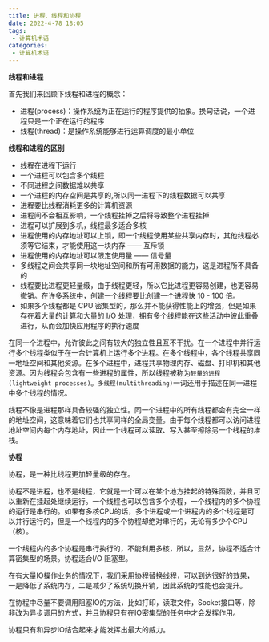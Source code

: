 ```yaml
---
title: 进程、线程和协程
date: 2022-4-78 18:05
tags:
 - 计算机术语
categories: 
 - 计算机术语
---
```


**线程和进程**

首先我们来回顾下线程和进程的概念：
* 进程(process)：操作系统为正在运行的程序提供的抽象。换句话说，一个进程只是一个正在运行的程序
* 线程(thread)：是操作系统能够进行运算调度的最小单位
 
**线程和进程的区别**
* 线程在进程下运行
* 一个进程可以包含多个线程
* 不同进程之间数据难以共享
* 一个进程的内存空间是共享的,所以同一进程下的线程数据可以共享
* 进程要比线程消耗更多的计算机资源
* 进程间不会相互影响，一个线程挂掉之后将导致整个进程挂掉
* 进程可以扩展到多机，线程最多适合多核
* 进程使用的内存地址可以上锁，即一个线程使用某些共享内存时，其他线程必须等它结束，才能使用这一块内存 —— 互斥锁
* 进程使用的内存地址可以限定使用量 —— 信号量
* 多线程之间会共享同一块地址空间和所有可用数据的能力，这是进程所不具备的
* 线程要比进程更轻量级，由于线程更轻，所以它比进程更容易创建，也更容易撤销。在许多系统中，创建一个线程要比创建一个进程快 10 - 100 倍。
* 如果多个线程都是 CPU 密集型的，那么并不能获得性能上的增强，但是如果存在着大量的计算和大量的 I/O 处理，拥有多个线程能在这些活动中彼此重叠进行，从而会加快应用程序的执行速度

在同一个进程中，允许彼此之间有较大的独立性且互不干扰。在一个进程中并行运行多个线程类似于在一台计算机上运行多个进程。在多个线程中，各个线程共享同一地址空间和其他资源。在多个进程中，进程共享物理内存、磁盘、打印机和其他资源。因为线程会包含有一些进程的属性，所以线程被称为`轻量的进程(lightweight processes)`。`多线程(multithreading)`一词还用于描述在同一进程中多个线程的情况。

线程不像是进程那样具备较强的独立性。同一个进程中的所有线程都会有完全一样的地址空间，这意味着它们也共享同样的全局变量。由于每个线程都可以访问进程地址空间内每个内存地址，因此一个线程可以读取、写入甚至擦除另一个线程的堆栈。

**协程**

协程，是一种比线程更加轻量级的存在。

协程不是进程，也不是线程，它就是一个可以在某个地方挂起的特殊函数，并且可以重新在挂起处继续运行。一个线程也可以包含多个协程，一个线程内的多个协程的运行是串行的。如果有多核CPU的话，多个进程或一个进程内的多个线程是可以并行运行的，但是一个线程内的多个协程却绝对串行的，无论有多少个CPU（核）。

一个线程内的多个协程是串行执行的，不能利用多核，所以，显然，协程不适合计算密集型的场景。协程适合I/O 阻塞型。

在有大量IO操作业务的情况下，我们采用协程替换线程，可以到达很好的效果，一是降低了系统内存，二是减少了系统切换开销，因此系统的性能也会提升。

在协程中尽量不要调用阻塞IO的方法，比如打印，读取文件，Socket接口等，除非改为异步调用的方式，并且协程只有在IO密集型的任务中才会发挥作用。

协程只有和异步IO结合起来才能发挥出最大的威力。